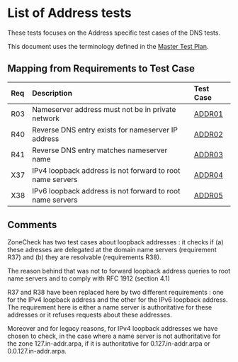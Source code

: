 # List of Address tests

These tests focuses on the Address specific test cases of the DNS tests.

This document uses the terminology defined in the
[Master Test Plan](../Master%20Test%20Plan.md).

## Mapping from Requirements to Test Case

|Req| Description                                                              | Test Case         |
|:--|:-------------------------------------------------------------------------|:------------------|
|R03| Nameserver address must not be in  private network                       |[ADDR01](addr01.md)|
|R40| Reverse DNS entry exists for nameserver IP address                       |[ADDR02](addr02.md)|
|R41| Reverse DNS entry matches nameserver name                                |[ADDR03](addr03.md)|
|X37| IPv4 loopback address is not forward to root name servers                |[ADDR04](addr04.md)|
|X38| IPv6 loopback address is not forward to root name servers                |[ADDR05](addr05.md)|



## Comments

ZoneCheck has two test cases about loopback addresses : it checks if (a) these
adresses are delegated at the domain name servers (requirement R37) and (b) 
they are resolvable (requirements R38).

The reason behind that was not to forward loopback address queries to root name
servers and to comply with RFC 1912 (section 4.1)

R37 and R38 have been replaced here by two different requirements : one for the
IPv4 loopback address and the other for the IPv6 loopback address. The
requirement here is either a name server is authoritative for these addresses
or it refuses requests about these addresses.

Moreover and for legacy reasons, for IPv4 loopback addresses we have chosen to
check, in the case where a name server is not authoritative for the zone 
127.in-addr.arpa, if it is authoritative for 0.127.in-addr.arpa or 
0.0.127.in-addr.arpa. 

